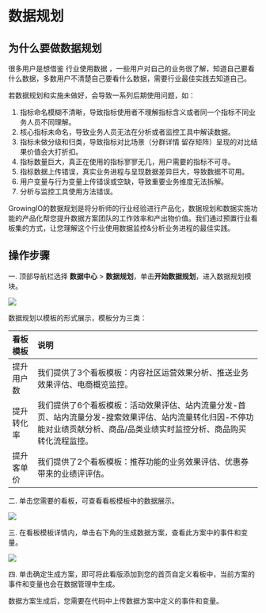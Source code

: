 # 数据规划

## 为什么要做数据规划

很多用户是想借鉴 行业使用数据 ，一些用户对自己的业务很了解，知道自己要看什么数据，多数用户不清楚自己要看什么数据，需要行业最佳实践去知道自己。

若数据规划和实施未做好，会导致一系列后期使用问题，如：

1. 指标命名模糊不清晰，导致指标使用者不理解指标含义或者同一个指标不同业务人员不同理解。
2. 核心指标未命名，导致业务人员无法在分析或者监控工具中解读数据。
3. 指标未做分级和归类，导致指标对比场景（分群详情 留存矩阵）呈现的对比结果价值会大打折扣。
4. 指标数量巨大，真正在使用的指标寥寥无几，用户需要的指标不可寻。
5. 指标数据上传错误，真实业务进程与呈现数据差异巨大，导致数据不可用。
6. 用户变量与行为变量上传错误或空缺，导致重要业务维度无法拆解。
7. 分析与监控工具使用方法错误。

GrowingIO的数据规划是将分析师的行业经验进行产品化，数据规划和数据实施功能的产品化帮您提升数据方案团队的工作效率和产出物价值。我们通过预置行业看板集的方式，让您理解这个行业使用数据监控&分析业务进程的最佳实践。

## 操作步骤 <a id="id-&#x6570;&#x636E;&#x89C4;&#x5212;-&#x64CD;&#x4F5C;&#x6B65;&#x9AA4;"></a>

一. 顶部导航栏选择 **数据中心** &gt; **数据规划**，单击**开始数据规划**，进入数据规划模块。

![](https://growingio.atlassian.net/wiki/download/thumbnails/989757556/image2019-12-17_14-44-32.png?version=1&modificationDate=1576565002478&cacheVersion=1&api=v2&width=700&height=588)

数据规划以模板的形式展示，模板分为三类：

| 看板模板 | 说明 |
| :--- | :--- |
| 提升用户数 | 我们提供了3个看板模板：内容社区运营效果分析、推送业务效果评估、电商概览监控。 |
| 提升转化率 | 我们提供了6个看板模板：活动效果评估、站内流量分发-首页、站内流量分发-搜索效果评估、站内流量转化归因-不停功能对业绩贡献分析、商品/品类业绩实时监控分析、商品购买转化流程监控。 |
| 提升客单价 | 我们提供了2个看板模板：推荐功能的业务效果评估、优惠券带来的业绩评评估。 |

二. 单击您需要的看板，可查看看板模板中的数据展示。

![](https://growingio.atlassian.net/wiki/download/thumbnails/989757556/image2019-12-17_14-47-33.png?version=1&modificationDate=1576565183244&cacheVersion=1&api=v2&width=900&height=523)

三. 在看板模板详情内，单击右下角的生成数据方案，查看此方案中的事件和变量。

![](https://growingio.atlassian.net/wiki/download/thumbnails/989757556/image2019-12-17_14-50-37.png?version=1&modificationDate=1576565365471&cacheVersion=1&api=v2&width=900&height=545)

四. 单击确定生成方案，即可将此看版添加到您的首页自定义看板中，当前方案的事件和变量也会在数据管理中生成。

数据方案生成后，您需要在代码中上传数据方案中定义的事件和变量。

